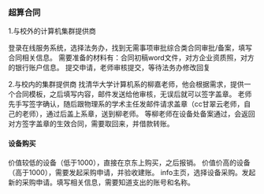 ### 超算合同
1.与校外的计算机集群提供商

登录在线服务系统，选择法务办，找到无需事项审批综合类合同审批/备案，填写合同相关信息。
需要准备的材料有：合同初稿word文件，对方企业资质照，对方的银行账户信息。
提交申请，老师审核提交，等待法务办修改回复

2.与校内的集群提供商
找清华大学计算机系的柳嘉老师，他会根据需求，提供一个合同模板，之后填写内容，邮件发送给他审核，无误后就可以签字盖章。
老师先手写签字确认，随后跟物理系的学术主任发邮件请求盖章（cc甘翠云老师，自己的老师），通过后盖上系章，送到柳老师。
等柳老师在设备处备案通过，会返回对方签字盖章的生效合同，需要取回来，并借款转账。



#### 设备购买

价值较低的设备（低于1000），直接在京东上购买，之后报销。
价值价高的设备（高于1000），需要发起采购申请，并验收建账。
info主页，选择设备采购。发起新的采购申请。填写相关信息，需要知道支出的账号和名称。
